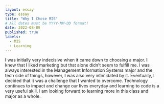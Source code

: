 ```yaml
---
layout: essay
type: essay
title: "Why I Chose MIS"
# All dates must be YYYY-MM-DD format!
date: 2022-08-09
published: true
labels:
  - MIS
  - Learning
---
```


I was initially very indecisive when it came down to choosing a major. I knew that I liked marketing but that alone didn’t seem to fulfill me. I was always interested in the Management Information Systems major and the tech side of things, however, I was also very intimidated by it. Eventually, I decided that it was a challenge that I wanted to overcome. Technology continues to impact and change our lives everyday and learning to code is a very useful skill. I am looking forward to learning more in this class and major as a whole.
